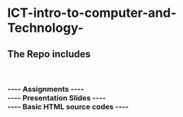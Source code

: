 # ICT-intro-to-computer-and-Technology-
<h2>The Repo includes </h2><br>
<h3>---- Assignments ---- <br>
---- Presentation Slides ---- <br>
---- Basic HTML source codes ---- <br></h3>
